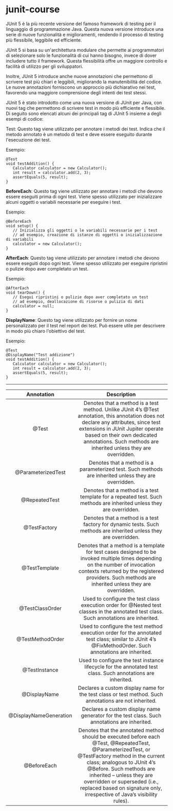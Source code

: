 # junit-course

JUnit 5 è la più recente versione del famoso framework di testing per il linguaggio di programmazione Java. Questa nuova versione introduce una serie di nuove funzionalità e miglioramenti, rendendo il processo di testing più flessibile, leggibile ed efficiente.

JUnit 5 si basa su un'architettura modulare che permette ai programmatori di selezionare solo le funzionalità di cui hanno bisogno, invece di dover includere tutto il framework. Questa flessibilità offre un maggiore controllo e facilità di utilizzo per gli sviluppatori.

Inoltre, JUnit 5 introduce anche nuove annotazioni che permettono di scrivere test più chiari e leggibili, migliorando la manutenibilità del codice. Le nuove annotazioni forniscono un approccio più dichiarativo nei test, favorendo una maggiore comprensione degli intenti dei test stessi.



JUnit 5 è stato introdotto come una nuova versione di JUnit per Java, con nuovi tag che permettono di scrivere test in modo più efficiente e flessibile. Di seguito sono elencati alcuni dei principali tag di JUnit 5 insieme a degli esempi di codice:

Test: Questo tag viene utilizzato per annotare i metodi dei test. Indica che il metodo annotato è un metodo di test e deve essere eseguito durante l'esecuzione dei test.

Esempio:


```
@Test
void testAddition() {
   Calculator calculator = new Calculator();
   int result = calculator.add(2, 3);
   assertEquals(5, result);
}
```

**BeforeEach**: Questo tag viene utilizzato per annotare i metodi che devono essere eseguiti prima di ogni test. Viene spesso utilizzato per inizializzare alcuni oggetti o variabili necessarie per eseguire i test.

Esempio:

```
@BeforeEach
void setup() {
   // Inizializza gli oggetti o le variabili necessarie per i test
   // ad esempio, creazione di istanze di oggetti o inizializzazione di variabili
   calculator = new Calculator();
}
```


**AfterEach**: Questo tag viene utilizzato per annotare i metodi che devono essere eseguiti dopo ogni test. Viene spesso utilizzato per eseguire ripristini o pulizie dopo aver completato un test.

Esempio:
```
@AfterEach
void tearDown() {
   // Esegui ripristini o pulizie dopo aver completato un test
   // ad esempio, deallocazione di risorse o pulizia di dati
   calculator = null;
}
```


**DisplayName**: Questo tag viene utilizzato per fornire un nome personalizzato per il test nel report dei test. Può essere utile per descrivere in modo più chiaro l'obiettivo del test.

Esempio:

```
@Test
@DisplayName("Test addizione")
void testAddition() {
   Calculator calculator = new Calculator();
   int result = calculator.add(2, 3);
   assertEquals(5, result);
}
```

_______________________________________________________


| Annotation	 | Description    | 
| :---:   | :---: |
| @Test   | Denotes that a method is a test method. Unlike JUnit 4’s @Test annotation, this annotation does not declare any attributes, since test extensions in JUnit Jupiter operate based on their own dedicated annotations. Such methods are inherited unless they are overridden.|
| @ParameterizedTest| Denotes that a method is a parameterized test. Such methods are inherited unless they are overridden.|
| @RepeatedTest| Denotes that a method is a test template for a repeated test. Such methods are inherited unless they are overridden.|
| @TestFactory| Denotes that a method is a test factory for dynamic tests. Such methods are inherited unless they are overridden.|
| @TestTemplate| Denotes that a method is a template for test cases designed to be invoked multiple times depending on the number of invocation contexts returned by the registered providers. Such methods are inherited unless they are overridden.|
| @TestClassOrder| Used to configure the test class execution order for @Nested test classes in the annotated test class. Such annotations are inherited.|
| @TestMethodOrder|Used to configure the test method execution order for the annotated test class; similar to JUnit 4’s @FixMethodOrder. Such annotations are inherited.|
| @TestInstance|Used to configure the test instance lifecycle for the annotated test class. Such annotations are inherited.|
| @DisplayName|Declares a custom display name for the test class or test method. Such annotations are not inherited.|
| @DisplayNameGeneration| Declares a custom display name generator for the test class. Such annotations are inherited.|
| @BeforeEach|	Denotes that the annotated method should be executed before each @Test, @RepeatedTest, @ParameterizedTest, or @TestFactory method in the current class; analogous to JUnit 4’s @Before. Such methods are inherited – unless they are overridden or superseded (i.e., replaced based on signature only, irrespective of Java’s visibility rules).|
